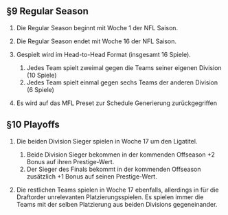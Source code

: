 ## §9 Regular Season

1. Die Regular Season beginnt mit Woche 1 der NFL Saison.
2. Die Regular Season endet mit Woche 16 der NFL Saison.
3. Gespielt wird im Head-to-Head Format (insgesamt 16 Spiele).

    1. Jedes Team spielt zweimal gegen die Teams seiner eigenen Division (10 Spiele)
    2. Jedes Team spielt einmal gegen sechs Teams der anderen Division (6 Spiele)

4. Es wird auf das MFL Preset zur Schedule Generierung zurückgegriffen

## §10 Playoffs

1. Die beiden Division Sieger spielen in Woche 17 um den Ligatitel.

    1. Beide Division Sieger bekommen in der kommenden Offseason +2 Bonus auf ihren Prestige-Wert.
    2. Der Sieger des Finals bekommt in der kommenden Offseason zusätzlich +1 Bonus auf seinen Prestige-Wert.

2. Die restlichen Teams spielen in Woche 17 ebenfalls, allerdings in für die Draftorder unrelevanten Platzierungsspielen. Es spielen immer die Teams mit der selben Platzierung aus beiden Divisions gegeneinander.
